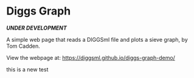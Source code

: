 # Diggs Graph

***UNDER DEVELOPMENT***

A simple web page that reads a DIGGSml file and plots a sieve graph, by Tom Cadden.

View the webpage at: https://diggsml.github.io/diggs-graph-demo/

this is a new test
